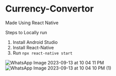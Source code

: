 # Currency-Convertor
 Made Using React Native
 
 Steps to Locally run
 1. Install Android Studio
 2. Install React-Native
 3. Run ```npx react-native start```

![WhatsApp Image 2023-09-13 at 10 04 11 PM](https://github.com/Nikhil7174/Currency-Convertor/assets/40711348/8aae78bd-7d70-4eaa-be6e-f974c7a2daa1)
![WhatsApp Image 2023-09-13 at 10 04 10 PM (1)](https://github.com/Nikhil7174/Currency-Convertor/assets/40711348/75fd4bae-6b4a-494f-9215-a69c982414b8)


